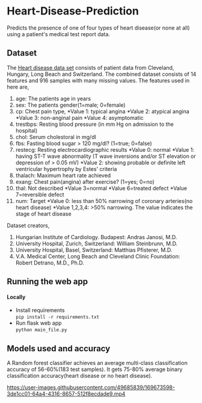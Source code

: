 # Heart-Disease-Prediction
Predicts the presence of one of four types of heart disease(or none at all) using a patient's medical test report data.

## Dataset
The [Heart disease data set](https://archive.ics.uci.edu/ml/datasets/heart+Disease) consists of patient data from Cleveland, Hungary, Long Beach and Switzerland. The combined dataset consists of 14 features and 916 samples with many missing values. 
The features used in here are,
1. age: The patients age in years
2. sex: The patients gender(1=male; 0=female)
3. cp: Chest pain type,
	*Value 1: typical angina 
	*Value 2: atypical angina 
	*Value 3: non-anginal pain 
	*Value 4: asymptomatic 
4. trestbps: Resting blood pressure (in mm Hg on admission to the hospital)
5. chol: Serum cholestoral in mg/dl
6. fbs: Fasting blood sugar > 120 mg/dl? (1=true; 0=false) 
7. restecg: Resting electrocardiographic results
	*Value 0: normal 
	*Value 1: having ST-T wave abnormality (T wave inversions and/or ST elevation or depression of > 0.05 mV) 
	*Value 2: showing probable or definite left ventricular hypertrophy by Estes' criteria 
8. thalach: Maximum heart rate achieved
9. exang: Chest pain(angina) after exercise? (1=yes; 0=no)
10. thal: Not described 
	*Value 3=normal
	*Value 6=treated defect 
	*Value 7=reversible defect 
11. num: Target
	*Value 0: less than 50% narrowing of coronary arteries(no heart disease)
	*Value 1,2,3,4: >50% narrowing. The value indicates the stage of heart disease

Dataset creators,
1. Hungarian Institute of Cardiology. Budapest: Andras Janosi, M.D. 
2. University Hospital, Zurich, Switzerland: William Steinbrunn, M.D. 
3. University Hospital, Basel, Switzerland: Matthias Pfisterer, M.D. 
4. V.A. Medical Center, Long Beach and Cleveland Clinic Foundation: Robert Detrano, M.D., Ph.D. 

## Running the web app
#### Locally
- Install requirements  
   `pip install -r requirements.txt`
- Run flask web app  
    `python main_file.py`

## Models used and accuracy
A Random forest classifier achieves an average multi-class classification accuracy of 56-60%(183 test samples).
It gets 75-80% average binary classification accuracy(heart disease or no heart disease).



https://user-images.githubusercontent.com/49685839/169673598-3de1cc01-64a4-4316-8657-512f8ecdade9.mp4

